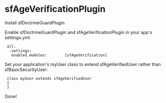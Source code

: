 sfAgeVerificationPlugin
=======================

Install sfDoctrineGuardPlugin

Enable sfDoctrineGuardPlugin and sfAgeVerificationPlugin in your app's settings.yml:

     all:
      .settings:
       enabled_modules:        [sfAgeVerification]

Set your application's myUser class to extend sfAgeVerifiedUser rather than sfBasicSecurityUser:

     class myUser extends sfAgeVerifiedUser
     {
     }
		
Done!
